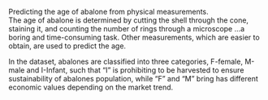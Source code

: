 Predicting the age of abalone from physical measurements.  
The age of abalone is determined by cutting the shell through the cone, staining it, and counting the number of rings through a microscope
...a boring and time-consuming task.  Other measurements, which are easier to obtain, are used to predict the age.  

In the dataset, abalones are classified into three categories, F-female, M-male and I-Infant, 
such that “I” is prohibiting to be harvested to ensure sustainability of abalones population, while “F” and “M” bring has different economic values depending on the market trend. 
